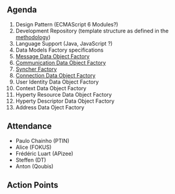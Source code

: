 ## Agenda

 1. Design Pattern (ECMAScript 6 Modules?)
 1. Development Repository (template structure as defined in the [methodology](https://github.com/reTHINK-project/core-framework/tree/master/docs/methodology))
 1. Language Support (Java, JavaScript ?)
 1. Data Models Factory specifications 
  1. [Message Data Object Factory](https://github.com/reTHINK-project/core-framework/blob/master/docs/specs/service-framework/sf_message_factory.md)
  2. [Communication Data Object Factory](https://github.com/reTHINK-project/core-framework/blob/master/docs/specs/service-framework/sf_communication_factory.md)
  3. [Syncher Factory](https://github.com/reTHINK-project/core-framework/blob/master/docs/specs/service-framework/sf_syncher_factory.md)
  4. [Connection Data Object Factory](https://github.com/reTHINK-project/core-framework/blob/master/docs/specs/service-framework/sf_connection_factory.md)
  5. User Identity Data Object Factory
  6. Context Data Object Factory
  7. Hyperty Resource Data Object Factory
  8. Hyperty Descriptor Data Object Factory
  9. Address Data Oject Factory



## Attendance

* Paulo Chainho (PTIN)
* Alice (FOKUS)
* Frédéric Luart (APizee)
* Steffen (DT)
* Anton (Qoubis)


## Action Points 

